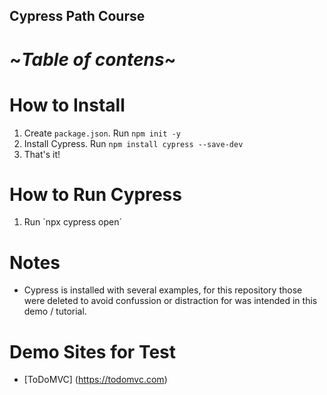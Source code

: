 ## Cypress Path Course

# ~_Table of contens_~

# How to Install
1. Create `package.json`. Run `npm init -y`
2. Install Cypress. Run `npm install cypress --save-dev`
3. That's it!

# How to Run Cypress
1. Run `npx cypress open´

# Notes
- Cypress is installed with several examples, for this repository those were deleted to avoid confussion or distraction for was intended in this demo / tutorial.

# Demo Sites for Test
- [ToDoMVC] (https://todomvc.com)
